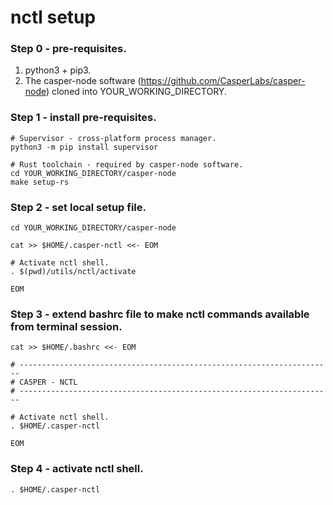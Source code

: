# nctl setup

### Step 0 - pre-requisites.

1. python3 + pip3.
2. The casper-node software (https://github.com/CasperLabs/casper-node) cloned into YOUR_WORKING_DIRECTORY.

### Step 1 - install pre-requisites.

```
# Supervisor - cross-platform process manager.
python3 -m pip install supervisor

# Rust toolchain - required by casper-node software.
cd YOUR_WORKING_DIRECTORY/casper-node
make setup-rs
```

### Step 2 - set local setup file.

```
cd YOUR_WORKING_DIRECTORY/casper-node

cat >> $HOME/.casper-nctl <<- EOM

# Activate nctl shell.
. $(pwd)/utils/nctl/activate

EOM
```

### Step 3 - extend bashrc file to make nctl commands available from terminal session.

```
cat >> $HOME/.bashrc <<- EOM

# ----------------------------------------------------------------------
# CASPER - NCTL
# ----------------------------------------------------------------------

# Activate nctl shell.
. $HOME/.casper-nctl

EOM
```

### Step 4 - activate nctl shell.

```
. $HOME/.casper-nctl
```

